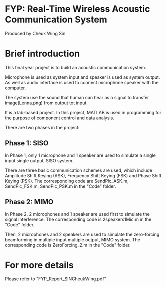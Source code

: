 # FYP: Real-Time Wireless Acoustic Communication System
Produced by Cheuk Wing Sin

# Brief introduction
This final year project is to build an acoustic communication system. 

Microphone is used as system input and speaker is used as system output. As well as audio interface is used to connect microphone speaker with the computer.

The system use the sound that human can hear as a signal to transfer image(Lenna.png) from output tot input.

It is a lab-based project. In this project, MATLAB is used in programming for the purpose of component control and data analysis. 

There are two phases in the project: 

## Phase 1: SISO 
In Phase 1, only 1 microphone and 1 speaker are used to simulate a single input single output, SISO system. 

There are three basic communication schemes are used, which include Amplitude Shift Keying (ASK), Frequency Shift Keying (FSK) and Phase Shift Keying (PSK).
The corresponding code are SendPic_ASK.m, SendPic_FSK.m, SendPic_PSK.m in the "Code" folder.

## Phase 2: MIMO
In Phase 2, 2 microphones and 1 speaker are used first to simulate the signal interference. 
The corresponding code is 2speakers1Mic.m in the "Code" folder.

Then, 2 microphones and 2 speakers are used to simulate the zero-forcing beamforming in multiple input multiple output, MIMO system.
The corresponding code is ZeroForcing_2.m in the "Code" folder.

# For more details
Please refer to "FYP_Report_SINCheukWing.pdf"
